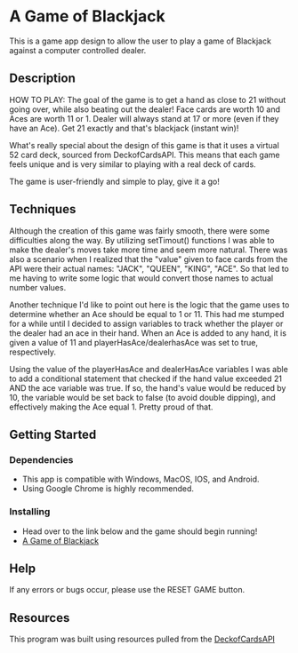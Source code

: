# A Game of Blackjack

This is a game app design to allow the user to play a game of Blackjack against a computer controlled dealer.

## Description

HOW TO PLAY: The goal of the game is to get a hand as close to 21 without going over, while also beating out the dealer! Face cards are worth 10 and Aces are worth 11 or 1. Dealer will always stand at 17 or more (even if they have an Ace). Get 21 exactly and that's blackjack (instant win)!

What's really special about the design of this game is that it uses a virtual 52 card deck, sourced from DeckofCardsAPI. This means that each game feels unique and is very similar to playing with a real deck of cards.

The game is user-friendly and simple to play, give it a go!

## Techniques

Although the creation of this game was fairly smooth, there were some difficulties along the way. By utilizing setTimout() functions I was able to make the dealer's moves take more time and seem more natural. There was also a scenario when I realized that the "value" given to face cards from the API were their actual names: "JACK", "QUEEN", "KING", "ACE". So that led to me having to write some logic that would convert those names to actual number values.

Another technique I'd like to point out here is the logic that the game uses to determine whether an Ace should be equal to 1 or 11. This had me stumped for a while until I decided to assign variables to track whether the player or the dealer had an ace in their hand. When an Ace is added to any hand, it is given a value of 11 and playerHasAce/dealerhasAce was set to true, respectively. 

Using the value of the playerHasAce and dealerHasAce variables I was able to add a conditional statement that checked if the hand value exceeded 21 AND the ace variable was true. If so, the hand's value would be reduced by 10, the variable would be set back to false (to avoid double dipping), and effectively making the Ace equal 1. Pretty proud of that.

## Getting Started

### Dependencies

* This app is compatible with Windows, MacOS, IOS, and Android.
* Using Google Chrome is highly recommended.

### Installing

* Head over to the link below and the game should begin running!
* [A Game of Blackjack](https://a-game-of-blackjack.netlify.app/)

## Help

If any errors or bugs occur, please use the RESET GAME button.

## Resources

This program was built using resources pulled from the [DeckofCardsAPI](https://www.deckofcardsapi.com/)